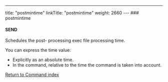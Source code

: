 ---
title: "postmintime"
linkTitle: "postmintime"
weight: 2660
--- ### postmintime

#### SEND

Schedules the post- processing exec file processing time.

You can express the time value:

- Explicitly
    as an absolute time.
- In
    the command, relative to the time the command is taken into
    account.

[Return to Command index](../../)
